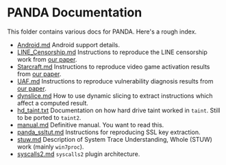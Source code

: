 # PANDA Documentation

This folder contains various docs for PANDA. Here's a rough index.

* [Android.md](Android.md) Android support details.
* [LINE\_Censorship.md](LINE_Censorship.md) Instructions to reproduce the LINE censorship work from
  [our paper](http://delivery.acm.org/10.1145/2850000/2843867/a4-dolangavitt.pdf).
* [Starcraft.md](Starcraft.md) Instructions to reproduce video game activation results from
  [our paper](http://delivery.acm.org/10.1145/2850000/2843867/a4-dolangavitt.pdf).
* [UAF.md](UAF.md) Instructions to reproduce vulnerability diagnosis results from
  [our paper](http://delivery.acm.org/10.1145/2850000/2843867/a4-dolangavitt.pdf).
* [dynslice.md](dynslice.md) How to use dynamic slicing to extract instructions which affect
  a computed result.
* [hd\_taint.txt](hd_taint.txt) Documentation on how hard drive taint worked in `taint`. Still
  to be ported to `taint2`.
* [manual.md](manual.md) Definitive manual. You want to read this.
* [panda\_ssltut.md](panda_ssltut.md) Instructions for reproducing SSL key extraction.
* [stuw.md](stuw.md) Description of System Trace Understanding, Whole (STUW) work (mainly
  `win7proc`).
* [syscalls2.md](syscalls2.md) `syscalls2` plugin architecture.
 
